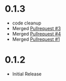 # 0.1.3
 * code cleanup
 * Merged [Pullrequest #3](https://github.com/soundcloud/large-hadron-migrator/pull/7)
 * Merged [Pullrequest #4](https://github.com/soundcloud/large-hadron-migrator/pull/4)
 * Merged [Pullrequest #1](https://github.com/soundcloud/large-hadron-migrator/pull/1)

# 0.1.2
 * Initial Release